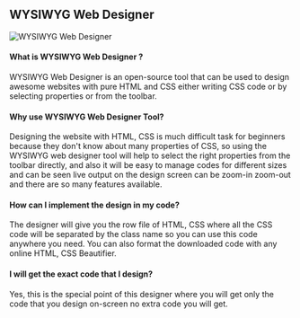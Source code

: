 ## WYSIWYG Web Designer

![WYSIWYG Web Designer]("./screenshot.png")

#### What is WYSIWYG Web Designer ?

WYSIWYG Web Designer is an open-source tool that can be used to design awesome websites with pure HTML and CSS either writing CSS code or by selecting properties or from the toolbar.

#### Why use WYSIWYG Web Designer Tool?

Designing the website with HTML, CSS is much difficult task for beginners because they don't know about many properties of CSS, so using the WYSIWYG web designer tool will help to select the right properties from the toolbar directly, and also it will be easy to manage codes for different sizes and can be seen live output on the design screen can be zoom-in zoom-out and there are so many features available.

#### How can I implement the design in my code?

The designer will give you the row file of HTML, CSS where all the CSS code will be separated by the class name so you can use this code anywhere you need. You can also format the downloaded code with any online HTML, CSS Beautifier.

#### I will get the exact code that I design?

Yes, this is the special point of this designer where you will get only the code that you design on-screen no extra code you will get.
